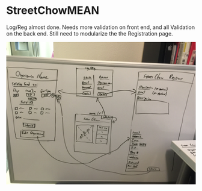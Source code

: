 # StreetChowMEAN
Log/Reg almost done. Needs more validation on front end, and all Validation on the back end.
Still need to modularize the the Registration page.

![Alt text](Assets/Wireframe.JPG?raw=true "Wireframe")
